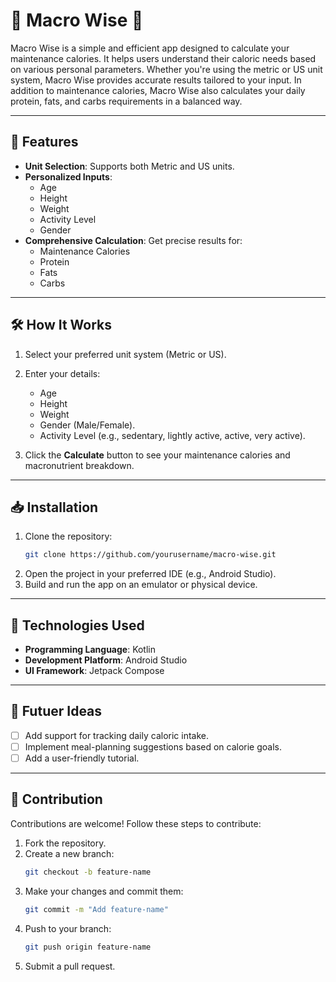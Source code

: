 # 🌟 Macro Wise 🌟

Macro Wise is a simple and efficient app designed to calculate your maintenance calories. It helps users understand their caloric needs based on various personal parameters. Whether you're using the metric or US unit system, Macro Wise provides accurate results tailored to your input. In addition to maintenance calories, Macro Wise also calculates your daily protein, fats, and carbs requirements in a balanced way.

---

## 🚀 Features
- **Unit Selection**: Supports both Metric and US units.
- **Personalized Inputs**: 
  - Age
  - Height
  - Weight
  - Activity Level
  - Gender
- **Comprehensive Calculation**: Get precise results for:
  - Maintenance Calories
  - Protein
  - Fats
  - Carbs

---

## 🛠️ How It Works
1. Select your preferred unit system (Metric or US).
2. Enter your details:
   - Age
   - Height
   - Weight
   - Gender (Male/Female).
   - Activity Level (e.g., sedentary, lightly active, active, very active).
   
3. Click the **Calculate** button to see your maintenance calories and macronutrient breakdown.

---

## 📥 Installation
1. Clone the repository:
   ```bash
   git clone https://github.com/yourusername/macro-wise.git
   ```
2. Open the project in your preferred IDE (e.g., Android Studio).
3. Build and run the app on an emulator or physical device.

---

## 🧰 Technologies Used
- **Programming Language**: Kotlin
- **Development Platform**: Android Studio
- **UI Framework**: Jetpack Compose

---

## 🌟 Futuer Ideas
- [ ] Add support for tracking daily caloric intake.
- [ ] Implement meal-planning suggestions based on calorie goals.
- [ ] Add a user-friendly tutorial.

---

## 🤝 Contribution
Contributions are welcome! Follow these steps to contribute:
1. Fork the repository.
2. Create a new branch:
   ```bash
   git checkout -b feature-name
   ```
3. Make your changes and commit them:
   ```bash
   git commit -m "Add feature-name"
   ```
4. Push to your branch:
   ```bash
   git push origin feature-name
   ```
5. Submit a pull request.
